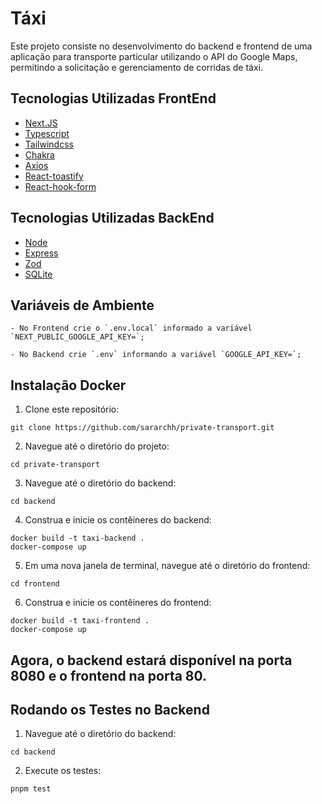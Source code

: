 # Táxi

Este projeto consiste no desenvolvimento do backend e frontend de uma aplicação para transporte particular utilizando o API do Google Maps, permitindo a solicitação e gerenciamento de corridas de táxi.

## Tecnologias Utilizadas FrontEnd
- [Next.JS](https://nextjs.org/)
- [Typescript](https://www.typescriptlang.org/)
- [Tailwindcss](https://tailwindcss.com/)
- [Chakra](https://www.chakra-ui.com/)
- [Axios](https://axios-http.com/)
- [React-toastify](https://www.npmjs.com/package/react-toastify)
- [React-hook-form](https://react-hook-form.com/)

## Tecnologias Utilizadas BackEnd
- [Node](https://nodejs.org/en)
- [Express](https://expressjs.com/)
- [Zod](https://zod.dev/)
- [SQLite](https://www.sqlite.org/)

## Variáveis de Ambiente
 ```
 - No Frontend crie o `.env.local` informado a variável `NEXT_PUBLIC_GOOGLE_API_KEY=`;

 - No Backend crie `.env` informando a variável `GOOGLE_API_KEY=`;
 ```

## Instalação Docker
1. Clone este repositório:
  ```
  git clone https://github.com/sararchh/private-transport.git
  ```

2. Navegue até o diretório do projeto:
  ```
  cd private-transport
  ```

3. Navegue até o diretório do backend:
  ```
  cd backend
  ```

4. Construa e inicie os contêineres do backend:
  ```
  docker build -t taxi-backend .
  docker-compose up
  ```

5. Em uma nova janela de terminal, navegue até o diretório do frontend:
  ```
  cd frontend
  ```

6. Construa e inicie os contêineres do frontend:
  ```
  docker build -t taxi-frontend .
  docker-compose up
  ```

 ## Agora, o backend estará disponível na porta 8080 e o frontend na porta 80.

## Rodando os Testes no Backend

1. Navegue até o diretório do backend:
  ```
  cd backend
  ```

2. Execute os testes:
  ```
  pnpm test
  ```